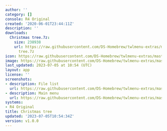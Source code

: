 ```yaml
---
author: ''
category: []
console: R4 Original
created: '2020-06-01T23:44:11Z'
description: ''
downloads:
  Christmas tree.7z:
    size: 238938
    url: https://raw.githubusercontent.com/DS-Homebrew/twlmenu-extras/master/_nds/TWiLightMenu/r4menu/themes/Christmas
      tree.7z
icon: https://raw.githubusercontent.com/DS-Homebrew/twlmenu-extras/master/unistore/icons/r4.png
image: https://raw.githubusercontent.com/DS-Homebrew/twlmenu-extras/master/unistore/icons/r4.png
last_updated: 2023-07-05 at 10:54 (UTC)
layout: app
license: ''
screenshots:
- description: File list
  url: https://raw.githubusercontent.com/DS-Homebrew/twlmenu-extras/master/_nds/TWiLightMenu/r4menu/themes/meta/Christmas%20tree/screenshots/file-list.png
- description: Main menu
  url: https://raw.githubusercontent.com/DS-Homebrew/twlmenu-extras/master/_nds/TWiLightMenu/r4menu/themes/meta/Christmas%20tree/screenshots/main-menu.png
systems:
- R4 Original
title: Christmas tree
updated: '2023-07-05T10:54:34Z'
version: v1.0.0
---
```

